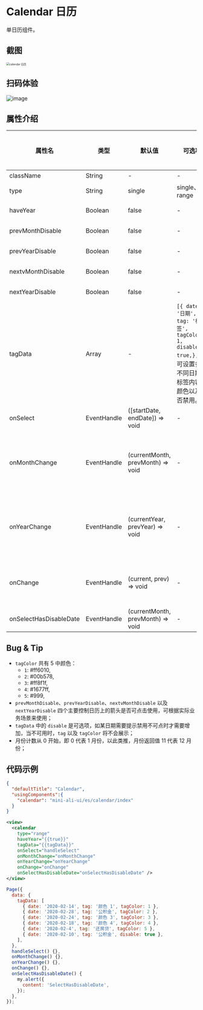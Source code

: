 # Calendar 日历

单日历组件。

## 截图
<img src="https://gw.alipayobjects.com/mdn/rms_ce4c6f/afts/img/A*aSuuRJJNNCkAAAAAAAAAAABkARQnAQ" alt="calendar 日历" style="zoom:50%;" />

## 扫码体验

![image](http://mdn.alipayobjects.com/afts/img/A*QTU7SIUZWwkAAAAAAAAAAABkAa8wAA/original?bz=openpt_doc&t=p-804BKLyQGDJy97jUCirwAAAABkMK8AAAAA)



## 属性介绍

| 属性名 | 类型 | 默认值 | 可选项 | 描述 | 最低版本 | 必填 |
| ---- | ---- | ---- | ---- | ---- | ---- | ---- |
| className | String | - | - | 自定义 class | - | - |
| type | String | single | single、range | 日期选择模式 | - | - |
| haveYear | Boolean | false | - | 是否展示年份控制箭头 | - | - |
| prevMonthDisable | Boolean | false | - | 前一个月份箭头禁用 | - | - |
| prevYearDisable | Boolean | false | - | 前一个年份箭头禁用 | - | - |
| nextvMonthDisable | Boolean | false | - | 后一个月份箭头禁用 | - | - |
| nextYearDisable | Boolean | false | - | 后一个年份箭头禁用 | - | - |
| tagData | Array | - | `[{ date: '日期', tag: '标签', tagColor: 1, disable: true,},]`，可设置多个不同日期的标签内容，颜色以及是否禁用。| - | - |
| onSelect | EventHandle | ([startDate, endDate]) => void | - | 选择区间时的回调 | - | - |
| onMonthChange | EventHandle | (currentMonth, prevMonth) => void | - | 点击切换月份时回调，带两个参数currentMonth切换后月份和prevMonth切换前月份 | - | - |
| onYearChange | EventHandle | (currentYear, prevYear) => void | - | 点击切换年份时回调，带两个参数currentYear切换后年份和prevYear切换前年份 | - | - |
| onChange | EventHandle | (current, prev) => void | - | 年/月变化时回调，带两个对象，每个均携带year和month信息 | - | - |
| onSelectHasDisableDate | EventHandle | (currentMonth, prevMonth) => void | - | 选择区间包含不可用的日期 | - | - |

## Bug & Tip
* `tagColor` 共有 5 中颜色：
  * `1`: #ff6010,
  * `2`: #00b578,
  * `3`: #ff8f1f,
  * `4`: #1677ff,
  * `5`: #999,
* `prevMonthDisable`、`prevYearDisable`、`nextvMonthDisable` 以及 `nextYearDisable` 四个主要控制日历上的箭头是否可点击使用，可根据实际业务场景来使用；
* `tagData` 中的 `disable` 是可选项，如某日期需要提示禁用不可点时才需要增加，当不可用时，`tag` 以及 `tagColor` 将不会展示；
* 月份计数从 0 开始，即 0 代表 1 月份，以此类推，月份返回值 11 代表 12 月份；

## 代码示例

```json
{
  "defaultTitle": "Calendar",
  "usingComponents":{
    "calendar": "mini-ali-ui/es/calendar/index"
  }
}
```

```xml
<view>
  <calendar
    type="range"
    haveYear="{{true}}"
    tagData="{{tagData}}"
    onSelect="handleSelect"
    onMonthChange="onMonthChange"
    onYearChange="onYearChange"
    onChange="onChange"
    onSelectHasDisableDate="onSelectHasDisableDate" />
</view>
```

```javascript
Page({
  data: {
    tagData: [
      { date: '2020-02-14', tag: '颜色 1', tagColor: 1 },
      { date: '2020-02-28', tag: '公积金', tagColor: 2 },
      { date: '2020-02-24', tag: '颜色 3', tagColor: 3 },
      { date: '2020-02-18', tag: '颜色 4', tagColor: 4 },
      { date: '2020-02-4', tag: '还房贷', tagColor: 5 },
      { date: '2020-02-10', tag: '公积金', disable: true },
    ],
  },
  handleSelect() {},
  onMonthChange() {},
  onYearChange() {},
  onChange() {},
  onSelectHasDisableDate() {
    my.alert({
      content: 'SelectHasDisableDate',
    });
  },
});
```